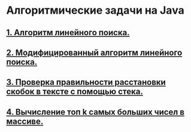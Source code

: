 # Алгоритмические задачи на Java

## [1. Алгоритм линейного поиска.](https://github.com/Java-Master-Ru/Algorithms/tree/master/LinearSearch)
## [2. Модифицированный алгоритм линейного поиска.](https://github.com/Java-Master-Ru/Algorithms/tree/master/ModifiedLinearSearch)
## [3. Проверка правильности расстановки скобок в тексте с помощью стека.](https://github.com/Java-Master-Ru/Algorithms/tree/master/IsValidParentheses/)
## [4. Вычисление топ k самых больших чисел в массиве.](https://github.com/Java-Master-Ru/Algorithms/tree/master/GetTopKItems/)
